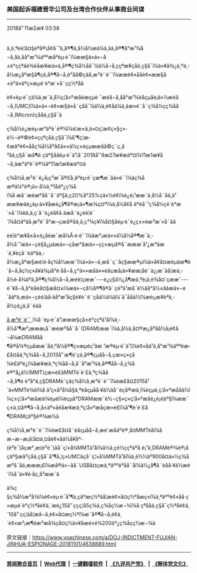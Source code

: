 ### 美国起诉福建晋华公司及台湾合作伙伴从事商业间谍
------------------------

<div class="published">
 <span class="date" title="ä¸­å½æ¶é´">
  <time datetime="2018-11-02T03:58:02+08:00">
   2018å¹´11æ2æ¥ 03:58
  </time>
 </span>
</div>
<br/>
<div class="wsw">
 <p>
  ä¸ä¸ªèé¦å¤§éªå®¡å¢å¯¹ä¸å®¶ä¸­å½å½æä¼ä¸ãä¸å®¶å°æ¹¾å¬å¸åä¸åå°æ¹¾äººæåºèµ·è¯ï¼ææ§ä»ä»¬å±è°ççªãè¾éåæ¥æä»ä¸å®¶ç¾å½åå¯¼ä½å¬å¸ççªæ¥çåä¸ç§å¯ï¼ä»¥ä¾¿ä¸ºä¸­å½æ¿åºæ§å¶çä¸å®¶å¬å¸è°åå©çãå¸æ³é¨è¯´ï¼ææè¢«ååè¢«ææ§å±è°ä»äºç»æµé´è°æ´»å¨ç­ç½ªåã
 </p>
 <p>
  è¢«èµ·è¯çä¼ä¸æ¯ä¸­å½ç¦å»ºæåéæçµè·¯æéå¬å¸åå°æ¹¾èåçµå­è¡ä»½æéå¬å¸(UMC)ï¼ä»ä»¬è¢«æ§ä»å¨çåå¯¼ä½ä¸é¢åä¼ä¸ãæ»é¨å¨ç¾å½çç¾åå¬å¸(Micron)çååä¸ç§å¯ã
 </p>
 <p>
  ç¾å½è¿æèµ·æ°äºè¯è®¼ï¼è¦æ±ä¸ä»¤ç¦æ­¢ç»§ç»­è½¬è®©è¢«ççªçåä¸ç§å¯ï¼å¹¶ç¦æ­¢æäºè¢«ååç¾å½åºå£ä»»ä½ç±èçµææåå©ç¨ç¸å³åä¸ç§å¯æå¶é çäº§åãèµ·è¯ä¹¦å¨2018å¹´9æ27æ¥æäº¤ï¼11æ1æ¥å¬å¸ãæ°äºè¯è®¼äº11æ1æ¥æäº¤ã
 </p>
 <p>
  ç¾å½å¸æ³é¨é¿å¡ç³æ¯å®£å¸äºèµ·è¯çæ¶æ¯ãä»è¯´ï¼âç¾åæ®ä¼°è®¡ä»·å¼ä¸º1åäº¿ç¾åï¼å æå¨æéæºå­å¨å¨äº§ä¸ç20%å°25%çä»½é¢ï¼è¿é¡¹ææ¯ä¸­å½å¨åä¸ä¹ææ¥æãè¿èµ·ä»¥åæè¿å¶å®æ¡ä»¶æ¾ç¤ºï¼ä¸­å½å¢å äºéå¯¹ç¾å½çé´è°æ´»å¨ï¼èä¸ä¸ç´å¨è¿éå¢å ãæå¨è¿éè¦è¯´ï¼å¤äºãå¸æ³é¨å°æ¬çæå®åä¸ä¸ç²¾ç¥ï¼å¤§åèµ·è¯è¿ç±»éæ³æ´»å¨ãâ
 </p>
 <p>
  èé¦è°æ¥å±å±é¿åéæ¯æå¼Â·é·è¯´ï¼âæ²¡æä»»ä½å½å®¶æ¯ä¸­å½å¯¹æä»¬çè§å¿µãæä»¬çåæ°åæä»¬çç»æµå®å¨æææ´å¹¿æ³ãæ´ä¸¥éçå¨èäºãä¸­å½æ¿åºæ§æè¦è·åç¾å½ææ¯ï¼ä»ä»¬ä¸æå¨ç¨åç§ææ®µï¼ä»å¢å¤æèµãæ¶è´­å¬å¸åç½ç»å¥ä¾µå°è·åå¬å¸ç°ä»»æåä»»éåçæå¡ä»¥ææ¡åé¨ä¿¡æ¯ãå¦æä¸­å½è·å¾äºä¸å®¶ç¾å½å¬å¸æéè¦çææ¯---è¿ç§ä½¿å¶æä¸ºè¡ä¸é¾å¤´çææ¯---è¯¥å¬å¸å°èåéå¤§æå¤±ï¼æä»¬çå½å®¶å®å¨çè³ä¹æå¯è½åå°å½±åãæä»¬è´åäºä¸æä»¬çèé¦ãå·ãå°æ¹åç§è¥é¨é¨çåä½ä¼ä¼´å¯ååä½ï¼æè¡¡æ¥èªä¸­å½çè¿ä¸å¨èãâ
 </p>
 <p>
  <a class="wsw__a" href="https://www.justice.gov/opa/pr/prc-state-owned-company-taiwan-company-and-three-individuals-charged-economic-espionage" target="_blank">
   å¸æ³é¨è¯´
  </a>
  ï¼å¨èµ·è¯ä¹¦æææ§çå±è°ççªä¹åï¼ä¸­å½å¹¶æ²¡æææ¡å¨æéæºå­å¨å¨(DRAM)ææ¯ï¼ä¸­å½ä¸­å¤®æ¿åºåå½å¡é¢å¬å¼æDRAMåå¶å®å¾®çµå­ææ¯åä¸ºå½å®¶ç»æµéç¹ãæ ¹æ®èµ·è¯ä¹¦ï¼è¢«åä¹ä¸å°æ¹¾äººéæ­£å¤åä¸ºç¾åå¬å¸2013å¹´æ¶è´­çä¸å®¶çµå­å¬å¸çæ»ç»çå¼è£äºé¿ï¼åæ¥æä¸ºç¾åå¬å¸å¨å°æ¹¾ä¸å®¶å­å¬å¸ç¾åè®°å¿ä½(MMT)çæ»è£ãMMTè´è´£ä¸ºç¾åå¬å¸å¶é è³å°ä¸ç§DRAMè¯çãç¾å½å¸æ³é¨è¯´ï¼éæ­£å¤2015å¹´ä»MMTè¾èï¼å ä¹ç«å³å¼å§ä¸ºèåçµå­å·¥ä½ãå¨éçå®æä¸ï¼èçµä¸ç¦å»ºæååä½ï¼ç±ç¦å»ºæåæä¾èµéï¼èçµå°DRAMææ¯è½¬ç§»ç»ç¦å»ºæåè¿è¡éäº§ï¼ææ¯ç±ä¸¤å®¶å¬å¸å±äº«ãéåæ¥æä¸ºç¦å»ºæåçæ»è£ï¼å¹¶è´è´£å¶DRAMçäº§è®¾æ½ã
 </p>
 <p>
  ç¾å½å¸æ³é¨è¯´ï¼éæ­£å¤å¨èåçµå­å¬å¸æé´æåäºè®¸å¤MMTéåï¼åæ¬æ¬æ¡å¦å¤ä¸¤åè¢«åä½å¥åº­(é³è¯)åçæ°¸æ(é³è¯)ãå¨ç¦»å¼MMTä¹åï¼ä½ä¸çé½ççªäºå é¡¹ä¸DRAMè®¾è®¡åçäº§æå³çåä¸ç§å¯å¹¶å¸¦ç»UMCãçå¨ç¦»å¼MMTä¹åï¼ä¸è½½äº900å¤ä»½ç¾åæºå¯åä¸æææ¡£ï¼æå®ä»¬å­å¨USBå¤çæä¸ªäººäºå­å¨åï¼ä½¿å¶å¨èåå·¥ä½æé´ï¼å¯ä»¥è·åç¸å³ææ¯ã
 </p>
 <p>
  ä¾ç§ç¾å½æ³å¾ï¼è¢«èµ·è¯å¹¶ä¸ç­äºæç½ªãå¦æè¢«å¤ç½ªåæç«ï¼ä¸ªäººè¢«åå ç»æµé´è°ç½ªåé¢ä¸´æé¿15å¹´ççç¦å5ç¾ä¸ç¾åç½æ¬¾ï¼å çªååä¸ç§å¯ç½ªåé¢ä¸´10å¹´çç¦ãå¦æå¬å¸è¢«å¤æç½ªï¼æ¯å®¶å¬å¸é¢ä¸´è¢«æ²¡æ¶éæ³æå¾çå¤ç½ä»¥åæé«é¾200äº¿ç¾åçç½æ¬¾ã
 </p>
 <p>
 </p>
</div>

原文链接：https://www.voachinese.com/a/DOJ-INDICTMENT-FUJIAN-JINHUA-ESPIONAGE-20181101/4638889.html


------------------------
#### [禁闻聚合首页](https://github.com/gfw-breaker/banned-news/blob/master/README.md) &nbsp;|&nbsp; [Web代理](https://github.com/gfw-breaker/open-proxy/blob/master/README.md) &nbsp;|&nbsp;  [一键翻墙软件](https://github.com/gfw-breaker/nogfw/blob/master/README.md) &nbsp;|&nbsp; [《九评共产党》](https://github.com/gfw-breaker/9ping.md/blob/master/README.md#九评之一评共产党是什么) &nbsp;|&nbsp; [《解体党文化》](https://github.com/gfw-breaker/jtdwh.md/blob/master/README.md#绪论)